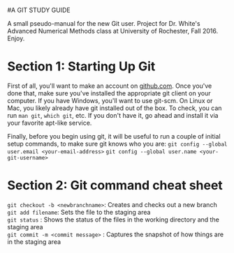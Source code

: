 #A GIT STUDY GUIDE

A small pseudo-manual for the new Git user. Project for Dr. White's Advanced Numerical Methods class at University of Rochester, Fall 2016. Enjoy.

**Section 1: Starting Up Git**
====

First of all, you'll want to make an account on [github.com](https://github.com). Once you've done that, make sure you've installed the appropriate git client on your computer. If you have Windows, you'll want to use git-scm. On Linux or Mac, you likely already have git installed out of the box. To check, you can run `man git`, `which git`, etc. If you don't have it, go ahead and install it via your favorite apt-like service.

Finally, before you begin using git, it will be useful to run a couple of initial setup commands, to make sure git knows who you are:
`git config --global user.email <your-email-address>` 
`git config --global user.name <your-git-username>`

**Section 2: Git command cheat sheet**
======
`git checkout -b <newbranchname>`: Creates and checks out a new branch  
`git add filename`: Sets the file to the staging area  
`git status` : Shows the status of the files in the working directory and the staging area  
`git commit -m <commit message>` : Captures the snapshot of how things are in the staging area  